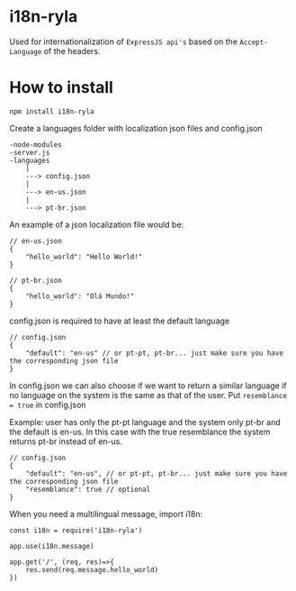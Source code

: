 # i18n-ryla
Used for internationalization of ``ExpressJS api's`` based on the ``Accept-Language`` of the headers.

# How to install
```
npm install i18n-ryla
```
Create a languages folder with localization json files and config.json

```
-node-modules
-server.js
-languages
    |
    ---> config.json
    |
    ---> en-us.json
    |
    ---> pt-br.json
```
An example of a json localization file would be:

```
// en-us.json
{
    "hello_world": "Hello World!"
}
```
```
// pt-br.json
{
    "hello_world": "Olá Mundo!"
}
```

config.json is required to have at least the default language

```
// config.json
{
    "default": "en-us" // or pt-pt, pt-br... just make sure you have the corresponding json file
}
```

In config.json we can also choose if we want to return a similar language if no language on the system is the same as that of the user. Put ``resemblance = true`` in config.json 

Example: user has only the pt-pt language and the system only pt-br and the default is en-us. In this case with the true resemblance the system returns pt-br instead of en-us.

```
// config.json
{
    "default": "en-us", // or pt-pt, pt-br... just make sure you have the corresponding json file
    "resemblance": true // optional
}
```

When you need a multilingual message, import i18n:

```
const i18n = require('i18n-ryla')

app.use(i18n.message)

app.get('/', (req, res)=>{
    res.send(req.message.hello_world)
})
```